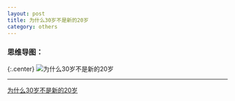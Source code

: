 ```yaml
---
layout: post
title: 为什么30岁不是新的20岁
category: others
---
```


### 思维导图：

{:.center}
![为什么30岁不是新的20岁](http://qpncgsvxc.bkt.gdipper.com/assets%2Fimg%2F20160109%2Fthirty-is-not-a-new-tweenty.PNG)










---

[为什么30岁不是新的20岁](https://www.ted.com/talks/meg_jay_why_30_is_not_the_new_20?language=zh-cn#t-256196)

